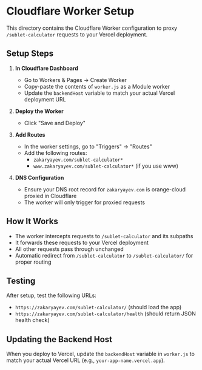 # Cloudflare Worker Setup

This directory contains the Cloudflare Worker configuration to proxy `/sublet-calculator` requests to your Vercel deployment.

## Setup Steps

1. **In Cloudflare Dashboard**
   - Go to Workers & Pages → Create Worker
   - Copy-paste the contents of `worker.js` as a Module worker
   - Update the `backendHost` variable to match your actual Vercel deployment URL

2. **Deploy the Worker**
   - Click "Save and Deploy"

3. **Add Routes**
   - In the worker settings, go to "Triggers" → "Routes"
   - Add the following routes:
     - `zakaryayev.com/sublet-calculator*`
     - `www.zakaryayev.com/sublet-calculator*` (if you use www)

4. **DNS Configuration**
   - Ensure your DNS root record for `zakaryayev.com` is orange-cloud proxied in Cloudflare
   - The worker will only trigger for proxied requests

## How It Works

- The worker intercepts requests to `/sublet-calculator` and its subpaths
- It forwards these requests to your Vercel deployment
- All other requests pass through unchanged
- Automatic redirect from `/sublet-calculator` to `/sublet-calculator/` for proper routing

## Testing

After setup, test the following URLs:
- `https://zakaryayev.com/sublet-calculator/` (should load the app)
- `https://zakaryayev.com/sublet-calculator/health` (should return JSON health check)

## Updating the Backend Host

When you deploy to Vercel, update the `backendHost` variable in `worker.js` to match your actual Vercel URL (e.g., `your-app-name.vercel.app`).
